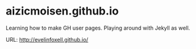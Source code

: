 # aizicmoisen.github.io

Learning how to make GH user pages. Playing around with Jekyll as well.

URL: http://evelinfoxell.github.io/
